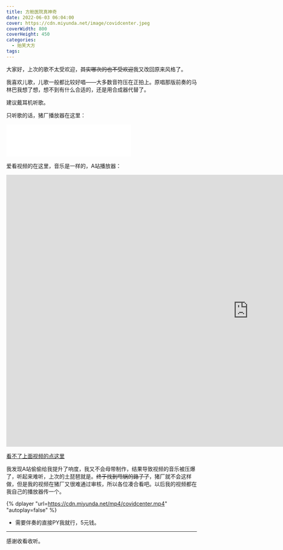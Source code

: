 ```yaml
---
title: 方舱医院真神奇
date: 2022-06-03 06:04:00
cover: https://cdn.miyunda.net/image/covidcenter.jpeg
coverWidth: 800
coverHeight: 450
categories:
  - 贻笑大方
tags:
---
```



大家好，上次的歌不太受欢迎，~~其实哪次的也不受欢迎~~我又改回原来风格了。

<!-- more -->

我喜欢儿歌，儿歌一般都比较好唱——大多数音符压在正拍上。原唱那版前奏的马林巴我想了想，想不到有什么合适的，还是用合成器代替了。

建议戴耳机听歌。

只听歌的话，猪厂播放器在这里：

<iframe frameborder="no" border="0" marginwidth="0" marginheight="0" width=330 height=86 src="//music.163.com/outchain/player?type=2&id=1952364764&auto=0&height=66"></iframe>


爱看视频的在这里，音乐是一样的，A站播放器：

<iframe id="spkj" src="https://www.acfun.cn/player/ac35112081" style="height: 720px; width: 1280px; left: 0px; top: 0px;" frameborder="no" scrolling="no" allowfullscreen="allowfullscreen"> </iframe>

[看不了上面视频的点这里](https://www.acfun.cn/v/ac35112081?shareUid=31166672)

我发现A站偷偷给我提升了响度，我又不会母带制作，结果导致视频的音乐被压爆了，听起来难听，上次的土琵琶就是。~~终于找到甩锅的路子了~~，猪厂就不会这样做，但是我的视频在猪厂又很难通过审核，所以各位凑合看吧。以后我的视频都在我自己的播放器传一个。

{% dplayer "url=https://cdn.miyunda.net/mp4/covidcenter.mp4" "autoplay=false" %}

* 需要伴奏的直接PY我就行，5元钱。

---

感谢收看收听。